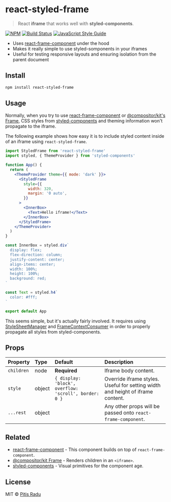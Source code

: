 # react-styled-frame

> React **iframe** that works well with **styled-components**.

[![NPM](https://img.shields.io/npm/v/react-styled-frame.svg)](https://www.npmjs.com/package/react-styled-frame) [![Build Status](https://travis-ci.com/hydrateio/react-styled-frame.svg?branch=master)](https://travis-ci.com/hydrateio/react-styled-frame) [![JavaScript Style Guide](https://img.shields.io/badge/code_style-standard-brightgreen.svg)](https://standardjs.com)

- Uses [react-frame-component](https://github.com/ryanseddon/react-frame-component) under the hood
- Makes it really simple to use styled-somponents in your iframes
- Useful for testing responsive layouts and ensuring isolation from the parent document

## Install

```bash
npm install react-styled-frame
```

## Usage

Normally, when you try to use [react-frame-component](https://github.com/ryanseddon/react-frame-component) or [@compositor/kit's Frame](https://github.com/c8r/kit/blob/master/docs/Frame.md), CSS styles from [styled-components](https://github.com/styled-components/styled-components) and theming information won't propagate to the iframe.

The following example shows how easy it is to include styled content inside of an iframe using `react-styled-frame`.

```jsx
import StyledFrame from 'react-styled-frame'
import styled, { ThemeProvider } from 'styled-components'

function App() {
  return (
    <ThemeProvider theme={{ mode: 'dark' }}>
      <StyledFrame
        style={{
          width: 320,
          margin: '0 auto',
        }}
      >
        <InnerBox>
          <Text>Hello iframe!</Text>
        </InnerBox>
      </StyledFrame>
    </ThemeProvider>
  )
}

const InnerBox = styled.div`
  display: flex;
  flex-direction: column;
  justify-content: center;
  align-items: center;
  width: 100%;
  height: 100%;
  background: red;
`

const Text = styled.h4`
  color: #fff;
`

export default App
```

This seems simple, but it's actually fairly involved. It requires using [StyleSheetManager](https://github.com/styled-components/styled-components/pull/1491) and [FrameContextConsumer](https://github.com/ryanseddon/react-frame-component#accessing-the-iframes-window-and-document) in order to properly propagate all styles from styled-components.

## Props

| Property   | Type   | Default                                               | Description                                                                    |
| :--------- | :----- | :---------------------------------------------------- | :----------------------------------------------------------------------------- |
| `children` | node   | **Required**                                          | Iframe body content.                                                           |
| `style`    | object | `{ display: 'block', overflow: 'scroll', border: 0 }` | Override iframe styles. Useful for setting width and height of iframe content. |
| `...rest`  | object |                                                       | Any other props will be passed onto `react-frame-component`.                   |

## Related

- [react-frame-component](https://github.com/ryanseddon/react-frame-component) - This component builds on top of `react-frame-component`.
- [@compositor/kit Frame](https://github.com/c8r/kit/blob/master/docs/Frame.md) - Renders children in an `<iframe>`.
- [styled-components](https://github.com/styled-components/styled-components) - Visual primitives for the component age.

## License

MIT © [Pitis Radu](https://github.com/pitis)
